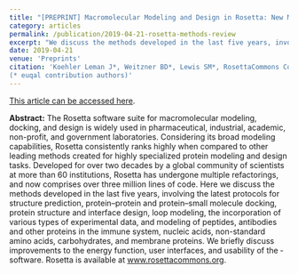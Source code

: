 ```yaml
---
title: "[PREPRINT] Macromolecular Modeling and Design in Rosetta: New Methods and Frameworks."
category: articles
permalink: /publication/2019-04-21-rosetta-methods-review
excerpt: "We discuss the methods developed in the last five years, involving the latest protocols for structure prediction, protein–protein and protein–small molecule docking, protein structure and interface design, loop modeling, the incorporation of various types of experimental data, and modeling of peptides, antibodies and other proteins in the immune system, nucleic acids, non-standard amino acids, carbohydrates, and membrane proteins. We also briefly discuss improvements to the energy function, user interfaces, and usability of the ­­software."
date: 2019-04-21
venue: 'Preprints'
citation: 'Koehler Leman J*, Weitzner BD*, Lewis SM*, RosettaCommons Consortium, Bonneau R (2019) "Macromolecular Modeling and Design in Rosetta: New Methods and Frameworks," Preprints, 2019040263
(* euqal contribution authors)'
---
```


<a href='https://www.preprints.org/manuscript/201904.0263'>This article can be accessed here</a>.

**Abstract:** The Rosetta software suite for macromolecular modeling, docking, and design is widely used in pharmaceutical, industrial, academic, non-profit, and government laboratories. Considering its broad modeling capabilities, Rosetta consistently ranks highly when compared to other leading methods created for highly specialized protein modeling and design tasks. Developed for over two decades by a global community of scientists at more than 60 institutions, Rosetta has undergone multiple refactorings, and now comprises over three million lines of code. Here we discuss the methods developed in the last five years, involving the latest protocols for structure prediction, protein–protein and protein–small molecule docking, protein structure and interface design, loop modeling, the incorporation of various types of experimental data, and modeling of peptides, antibodies and other proteins in the immune system, nucleic acids, non-standard amino acids, carbohydrates, and membrane proteins. We briefly discuss improvements to the energy function, user interfaces, and usability of the ­­software. Rosetta is available at www.rosettacommons.org.
